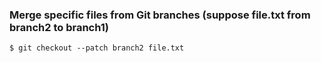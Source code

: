 ### Merge specific files from Git branches (suppose file.txt from branch2 to branch1)

```
$ git checkout --patch branch2 file.txt
```